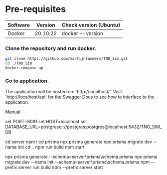 # Pre-requisites
Software | Version | Check version (Ubuntu) 
--- | --- | --- 
Docker | 20.10.22 | docker --version

### Clone the repository and run docker.
```bash
git clone https://github.com/martijnlammers/TNO_Sim.git
cd ./TNO_Sim
docker-compose up
```
### Go to application.
The application will be hosted on: 'http://localhost/'.
Visit 'http://localhost/api' for the Swagger Docs to see how 
to interface to the application.




Manual

set PORT=8081
set HOST=localhost
set DATABASE_URL=postgresql://postgres:postgres@localhost:5432/TNO_SIM_DB

cd server
npm i
cd prisma
npx prisma generate
npx prisma migrate dev --name init
cd ..
npm run build
npm start


npx prisma generate --schema=server\prisma\schema.prisma
npx prisma migrate dev --name init  --schema=server\prisma\schema.prisma
npm --prefix server run build
npm --prefix server start 